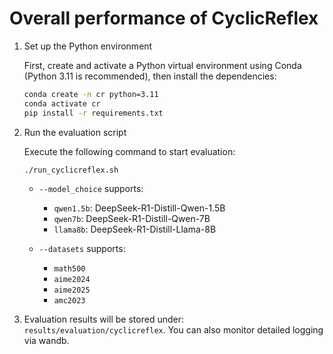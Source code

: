 # Overall performance of CyclicReflex

1. Set up the Python environment

   First, create and activate a Python virtual environment using Conda (Python 3.11 is recommended), then install the dependencies:

   ```bash
   conda create -n cr python=3.11
   conda activate cr
   pip install -r requirements.txt
   ```

2. Run the evaluation script

   Execute the following command to start evaluation:

   ```bash
   ./run_cyclicreflex.sh
   ```

   - `--model_choice` supports:
     - `qwen1.5b`: DeepSeek-R1-Distill-Qwen-1.5B  
     - `qwen7b`: DeepSeek-R1-Distill-Qwen-7B  
     - `llama8b`: DeepSeek-R1-Distill-Llama-8B  

   - `--datasets` supports:
     - `math500`
     - `aime2024`
     - `aime2025`
     - `amc2023`

3. Evaluation results will be stored under: `results/evaluation/cyclicreflex`. You can also monitor detailed logging via wandb.